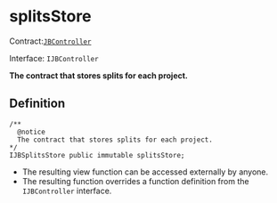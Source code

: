 # splitsStore

Contract:[`JBController`](../)​‌

Interface: `IJBController`

**The contract that stores splits for each project.**

## Definition

```solidity
/** 
  @notice 
  The contract that stores splits for each project.
*/
IJBSplitsStore public immutable splitsStore;
```

* The resulting view function can be accessed externally by anyone. 
* The resulting function overrides a function definition from the `IJBController` interface.